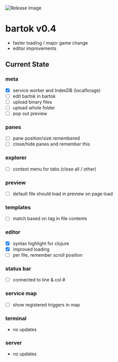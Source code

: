 <!-- no-select -->

![Release Image](https://images7.alphacoders.com/905/thumb-1920-905114.png)

# bartok v0.4
  - faster loading / major game change
  - editor improvements

## Current State

### meta
  - [X] service worker and IndexDB (localforage)
  - [ ] edit bartok in bartok
  - [ ] upload binary files
  - [ ] upload whole folder
  - [ ] pop out preview

### panes
  - [ ] pane position/size remembered
  - [ ] close/hide panes and remember this

### explorer
  - [ ] context menu for tabs (close all / other)

### preview
  - [ ] default file should load in preview on page load

### templates
  - [ ] match based on tag in file contents

### editor
  - [X] syntax highlight for clojure
  - [X] improved loading
  - [ ] per file, remember scroll position

### status bar
  - [ ] connected to line & col #

### service map
  - [ ] show registered triggers in map

### terminal
  - no updates

### server
  - no updates


